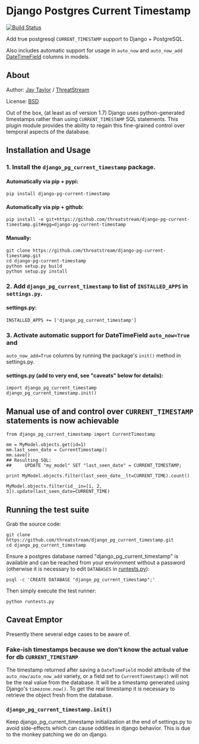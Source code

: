 # Django Postgres Current Timestamp

[![Build Status](https://travis-ci.org/threatstream/django-pg-current-timestamp.svg?branch=master)](https://travis-ci.org/threatstream/django-pg-current-timestamp)

Add true postgresql `CURRENT_TIMESTAMP` support to Django + PostgreSQL.

Also includes automatic support for usage in `auto_now` and `auto_now_add` [DateTimeField](https://docs.djangoproject.com/en/dev/ref/models/fields/#datetimefield) columns in models.


## About

Author: [Jay Taylor](https://twitter.com/jtaylor) / [ThreatStream](https://threatstream.com/)

License: [BSD](/threatstream/django-pg-current-timestamp/blob/master/LICENCE)

Out of the box, (at least as of version 1.7) Django uses python-generated
timestamps rather than using `CURRENT_TIMESTAMP` SQL statements.  This plugin
module provides the ability to regain this fine-grained control over temporal
aspects of the database.


## Installation and Usage

### 1. Install the `django_pg_current_timestamp` package.

#### Automatically via pip + pypi:

    pip install django-pg-current-timestamp

#### Automatically via pip + github:

    pip install -e git+https://github.com/threatstream/django-pg-current-timestamp.git#egg=django-pg-current-timestamp

#### Manually:

    git clone https://github.com/threatstream/django-pg-current-timestamp.git
    cd django-pg-current-timestamp
    python setup.py build
    python setup.py install

### 2. Add `django_pg_current_timestamp` to list of `INSTALLED_APPS` in `settings.py`.

#### settings.py:

    INSTALLED_APPS += ['django_pg_current_timestamp']

### 3. Activate automatic support for DateTimeField `auto_now=True` and
`auto_now_add=True` columns by running the package's `init()` method in settings.py.

#### settings.py (add to very end, see "caveats" below for details):

    import django_pg_current_timestamp
    django_pg_current_timestamp.init()


## Manual use of and control over `CURRENT_TIMESTAMP` statements is now achievable

    from django_pg_current_timestamp import CurrentTimestamp

    mm = MyModel.objects.get(id=1)
    mm.last_seen_date = CurrentTimestamp()
    mm.save()
    ## Resulting SQL:
    ##     UPDATE "my_model" SET "last_seen_date" = CURRENT_TIMESTAMP;
 
    print MyModel.objects.filter(last_seen_date__lt=CURRENT_TIME).count()

    MyModel.objects.filter(id__in=[1, 2, 3]).update(last_seen_date=CURRENT_TIME)


## Running the test suite

Grab the source code:

    git clone https://github.com/threatstream/django_pg_current_timestamp.git
    cd django_pg_current_timestamp

Ensure a postgres database named "django_pg_current_timestamp" is available and
can be reached from your environment without a password (otherwise it is
necessary to edit `DATABASES` in
[runtests.py](/threatstream/django-pg-current-timestamp/blob/master/runtests.py)):

    psql -c 'CREATE DATABASE "django_pg_current_timestamp";'

Then simply execute the test runner:

    python runtests.py

## Caveat Emptor

Presently there several edge cases to be aware of.

### Fake-ish timestamps because we don't know the actual value for db `CURRENT_TIMESTAMP`

The timestamp returned after saving a `DateTimeField` model attribute of the
`auto_now/auto_now_add` variety, or a field set to `CurrentTimestamp()` will
not be the real value from the database.  It will be a timestamp generated
using Django's `timezone.now()`.  To get the real timestamp it is necessary
to retrieve the object fresh from the database.

### `django_pg_current_timestamp.init()`

Keep django_pg_current_timestamp initialization at the end of settings.py to
avoid side-effects which can cause oddities in django behavior.  This is due
to the monkey patching we do on django.
